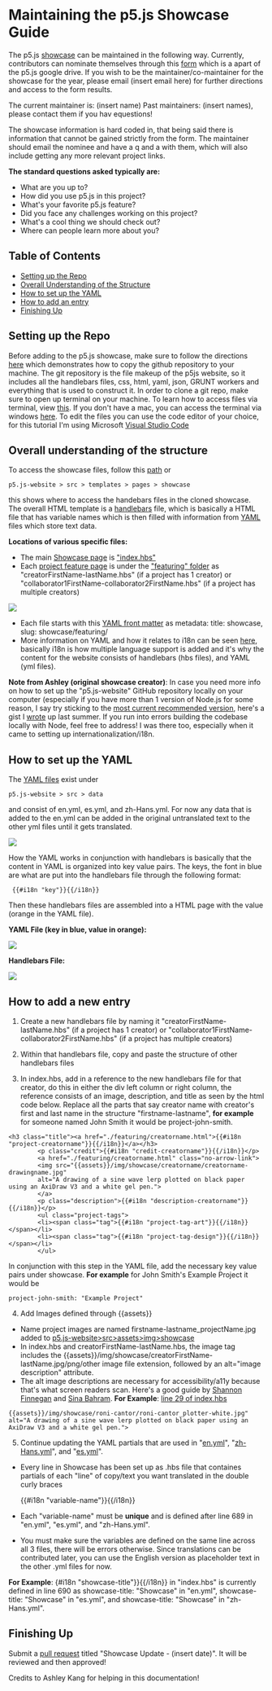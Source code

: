 # Maintaining the p5.js Showcase Guide

The p5.js [showcase](https://p5js.org/showcase/) can be maintained in the following way. Currently, contributors can nominate themselves through this [form](https://docs.google.com/forms/d/e/1FAIpQLSdY76NtZaVqpGi-g6wKvhbnlqC3GhCl2TAJ5vgMN-CyStIItQ/viewform?usp=send_form) which is a apart of the p5.js google drive. If you wish to be the maintainer/co-maintainer for the showcase for the year, please email (insert email here) for further directions and access to the form results.

The current maintainer is: (insert name)
Past maintainers: (insert names), please contact them if you hav equestions!

The showcase information is hard coded in, that being said there is information that cannot be gained strictly from the form. The maintainer should email the nominee and have a q and a with them, which will also include getting any more relevant project links.

**The standard questions asked typically are:**
- What are you up to? 
- How did you use p5.js in this project? 
- What's your favorite p5.js feature?
- Did you face any challenges working on this project? 
- What's a cool thing we should check out? 
- Where can people learn more about you?

## Table of Contents

* [Setting up the Repo](#setting-up-the-repo)
* [Overall Understanding of the Structure](#overall-understanding-of-the-structure)
* [How to set up the YAML](#how-to-set-up-the-yaml)
* [How to add an entry](#how-to-add-pictures)
* [Finishing Up](#finishing-up)

## Setting up the Repo
Before adding to the p5.js showcase, make sure to follow the directions [here](https://github.com/processing/p5.js-website) which demonstrates how to copy the github repository to your machine. The git repository is the file makeup of the p5js website, so it includes all the handlebars files, css, html, yaml, json, GRUNT workers and everything that is used to construct it. 
In order to clone a git repo, make sure to open up terminal on your machine. To learn how to access files via terminal, view [this](https://www.dummies.com/computers/macs/mac-operating-systems/how-to-use-basic-unix-commands-to-work-in-terminal-on-your-mac/). If you don't have a mac, you can access the terminal via windows [here](https://www.microsoft.com/en-us/p/windows-terminal/9n0dx20hk701#activetab=pivot:overviewtab).
To edit the files you can use the code editor of your choice, for this tutorial I'm using Microsoft [Visual Studio Code](https://code.visualstudio.com/)

## Overall understanding of the structure
To access the showcase files, follow this [path](https://github.com/processing/p5.js-website/tree/master/src/templates/pages/showcase) or 

    p5.js-website > src > templates > pages > showcase

this shows where to access the handebars files in the cloned showcase.
The overall HTML template is a [handlebars](https://handlebarsjs.com/) file, which is basically a HTML file that has variable names which is then filled with information from [YAML](https://en.wikipedia.org/wiki/YAML) files which store text data.

**Locations of various specific files:**
- The main [Showcase page](https://p5js.org/showcase/) is ["index.hbs"](https://github.com/processing/p5.js-website/blob/master/src/templates/pages/showcase/index.hbs)
- Each [project feature page](https://p5js.org/showcase/featuring/roni-cantor.html) is under the ["featuring" folder](https://github.com/processing/p5.js-website/tree/master/src/templates/pages/showcase/featuring) as "creatorFirstName-lastName.hbs" (if a project has 1 creator) or "collaborator1FirstName-collaborator2FirstName.hbs" (if a project has multiple creators)

![](images/hbslocated.png)

- Each file starts with this [YAML front matter](https://assemble.io/docs/YAML-front-matter.html) as metadata: title: showcase, slug: showcase/featuring/
- More information on YAML and how it relates to i18n can be seen [here](https://github.com/guillemontecinos/itp_fall_2018_open_source_studio/blob/master/final_project/i18n_contribution.md), basically i18n is how multiple language support is added and it's why the content for the website consists of handlebars (hbs files), and YAML (yml files).

**Note from Ashley (original showcase creator)**: In case you need more info on how to set up the "p5.js-website" GitHub repository locally on your computer (especially if you have more than 1 version of Node.js for some reason, I say try sticking to the [most current recommended version](https://nodejs.org/en/), here's a gist I [wrote](https://gist.github.com/kangashley/d2de58604f3cd81e7d85d6d9103198a5) up last summer. If you run into errors building the codebase locally with Node, feel free to address! I was there too, especially when it came to setting up internationalization/i18n.

## How to set up the YAML
The [YAML files](https://github.com/processing/p5.js-website/tree/master/src/data) exist under 

    p5.js-website > src > data 

and consist of en.yml, es.yml, and zh-Hans.yml. For now any data that is added to the en.yml can be added in the original untranslated text to the other yml files until it gets translated.

![](images/yamllocated.png)

How the YAML works in conjunction with handlebars is basically that the content in YAML is organized into key value pairs. The keys, the font in blue are what are put into the handlebars file through the following format:

     {{#i18n "key"}}{{/i18n}}

Then these handlebars files are assembled into a HTML page with the value (orange in the YAML file).

**YAML File (key in blue, value in orange):**

![](images/ex1.1.png)

**Handlebars File:**

![](images/ex1.2.png)

## How to add a new entry
1. Create a new handlebars file by naming it "creatorFirstName-lastName.hbs" (if a project has 1 creator) or "collaborator1FirstName-collaborator2FirstName.hbs" (if a project has multiple creators)

2. Within that handlebars file, copy and paste the structure of other handlebars files

3. In index.hbs, add in a reference to the new handlebars file for that creator, do this in either the div left column or right column, the reference consists of an image, description, and title as seen by the html code below.
Replace all the parts that say creator name with creator's first and last name in the structure "firstname-lastname", **for example** for someone named John Smith it would be project-john-smith.

```
<h3 class="title"><a href="./featuring/creatorname.html">{{#i18n "project-creatorname"}}{{/i18n}}</a></h3>
        <p class="credit">{{#i18n "credit-creatorname"}}{{/i18n}}</p>
        <a href="./featuring/creatorname.html" class="no-arrow-link">
        <img src="{{assets}}/img/showcase/creatorname/creatorname-drawingname.jpg" 
        alt="A drawing of a sine wave lerp plotted on black paper using an AxiDraw V3 and a white gel pen.">
        </a>
        <p class="description">{{#i18n "description-creatorname"}}{{/i18n}}</p>
        <ul class="project-tags">
        <li><span class="tag">{{#i18n "project-tag-art"}}{{/i18n}}</span></li>
        <li><span class="tag">{{#i18n "project-tag-design"}}{{/i18n}}</span></li>
        </ul>
```

In conjunction with this step in the YAML file, add the necessary key value pairs under showcase.
**For example** for John Smith's Example Project it would be

    project-john-smith: "Example Project"

4. Add Images defined through {{assets}}
- Name project images are named firstname-lastname_projectName.jpg added to [p5.js-website>src>assets>img>showcase](https://github.com/processing/p5.js-website/tree/master/src/assets/img/showcase)
- In index.hbs and creatorFirstName-lastName.hbs, the image tag includes the {{assets}}/img/showcase/creatorFirstName-lastName.jpg/png/other image file extension, followed by an alt="image description" attribute.
- The alt image descriptions are necessary for accessibility/a11y because that's what screen readers scan. Here's a good guide by [Shannon Finnegan](https://www.eyebeam.org/alt-text-as-poetry/) and [Sina Bahram](https://pac.bz/projects/the-coyote-project/).
**For Example**: [line 29 of index.hbs](https://github.com/processing/p5.js-website/blob/master/src/templates/pages/showcase/index.hbs#L29)

```
{{assets}}/img/showcase/roni-cantor/roni-cantor_plotter-white.jpg" alt="A drawing of a sine wave lerp plotted on black paper using an AxiDraw V3 and a white gel pen.">
```

5. Continue updating the YAML partials that are used in "[en.yml](https://github.com/processing/p5.js-website/blob/master/src/data/en.yml#L689)", "[zh-Hans.yml](hhttps://github.com/processing/p5.js-website/blob/master/src/data/zh-Hans.yml#L689)", and "[es.yml](https://github.com/processing/p5.js-website/blob/master/src/data/es.yml#L689)".
- Every line in Showcase has been set up as .hbs file that containes partials of each "line" of copy/text you want translated in the double curly braces

    {{#i18n "variable-name"}}{{/i18n}}

- Each "variable-name" must be **unique** and is defined after line 689 in "en.yml", "es.yml", and "zh-Hans.yml".

- You must make sure the variables are defined on the same line across all 3 files, there will be errors otherwise. Since translations can be contributed later, you can use the English version as placeholder text in the other .yml files for now.

**For Example**: {#i18n "showcase-title"}}{{/i18n}} in "index.hbs" is currently defined in line 690 as showcase-title: "Showcase" in "en.yml", showcase-title: "Showcase" in "es.yml", and showcase-title: "Showcase" in "zh-Hans.yml".

## Finishing Up
Submit a [pull request](https://github.com/processing/p5.js/blob/master/contributor_docs/preparing_a_pull_request.md) titled "Showcase Update - (insert date)". It will be reviewed and then approved! 

Credits to Ashley Kang for helping in this documentation!